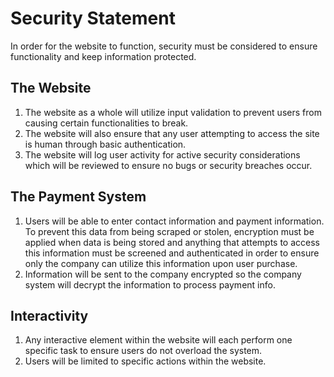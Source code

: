 # Security Statement

In order for the website to function, security must be considered to ensure functionality and keep information protected.
## The Website
1) The website as a whole will utilize input validation to prevent users from causing certain functionalities to break. 
2) The website will also ensure that any user attempting to access the site is human through basic authentication.
3) The website will log user activity for active security considerations which will be reviewed to ensure no bugs or security breaches occur.
## The Payment System
1) Users will be able to enter contact information and payment information. To prevent this data from being scraped or stolen, encryption must be applied when data is being stored and anything that attempts to access this information must be screened and authenticated in order to ensure only the company can utilize this information upon user purchase.
2) Information will be sent to the company encrypted so the company system will decrypt the information to process payment info.
## Interactivity
1) Any interactive element within the website will each perform one specific task to ensure users do not overload the system.
2) Users will be limited to specific actions within the website.
